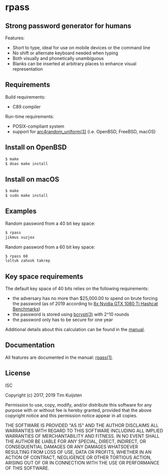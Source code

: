 # rpass

## Strong password generator for humans

Features:
* Short to type, ideal for use on mobile devices or the command line
* No shift or alternate keyboard needed when typing
* Both visually and phonetically unambiguous
* Blanks can be inserted at arbitrary places to enhance visual representation

## Requirements

Build requirements:
* C89 compiler

Run-time requirements:
* POSIX-compliant system
* support for [arc4random_uniform(3)] (i.e. OpenBSD, FreeBSD, macOS)

## Install on OpenBSD
```sh
$ make
$ doas make install
```

## Install on macOS
```sh
$ make
$ sudo make install
```

## Examples
Random password from a 40 bit key space:
```sh
$ rpass
jikmus xuzjex
```

Random password from a 60 bit key space:
```sh
$ rpass 60
loltuk zahxok takrep
```

## Key space requirements

The default key space of 40 bits relies on the following requirements:
* the adversary has no more than $25,000.00 to spend on brute forcing the
  password (as of 2019 according to [8x Nvidia GTX 1080 Ti Hashcat Benchmarks])
* the password is stored using [bcrypt(3)] with 2^10 rounds
* the password only has to be secure for one year

Additional details about this calculation can be found in the [manual].

## Documentation

All features are documented in the manual: [rpass(1)].

## License

ISC

Copyright (c) 2017, 2019 Tim Kuijsten

Permission to use, copy, modify, and/or distribute this software for any
purpose with or without fee is hereby granted, provided that the above
copyright notice and this permission notice appear in all copies.

THE SOFTWARE IS PROVIDED "AS IS" AND THE AUTHOR DISCLAIMS ALL WARRANTIES
WITH REGARD TO THIS SOFTWARE INCLUDING ALL IMPLIED WARRANTIES OF
MERCHANTABILITY AND FITNESS. IN NO EVENT SHALL THE AUTHOR BE LIABLE FOR
ANY SPECIAL, DIRECT, INDIRECT, OR CONSEQUENTIAL DAMAGES OR ANY DAMAGES
WHATSOEVER RESULTING FROM LOSS OF USE, DATA OR PROFITS, WHETHER IN AN
ACTION OF CONTRACT, NEGLIGENCE OR OTHER TORTIOUS ACTION, ARISING OUT OF
OR IN CONNECTION WITH THE USE OR PERFORMANCE OF THIS SOFTWARE.


[8x Nvidia GTX 1080 Ti Hashcat Benchmarks]: https://gist.github.com/epixoip/ace60d09981be09544fdd35005051505
[arc4random_uniform(3)]: https://man.openbsd.org/arc4random_uniform.3
[bcrypt(3)]: https://man.openbsd.org/bcrypt.3
[rpass(1)]: https://netsend.nl/rpass/rpass.1.html
[manual]: https://netsend.nl/rpass/rpass.1.html
